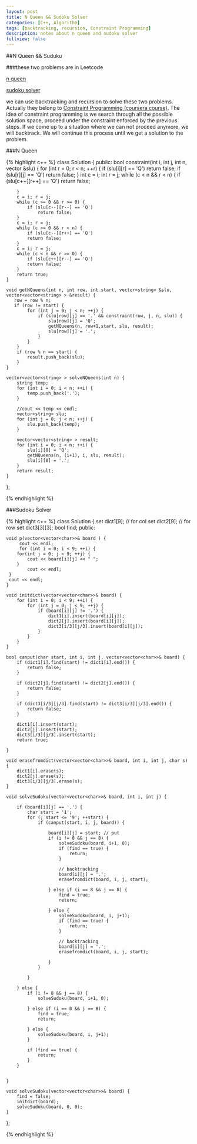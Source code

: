```yaml
---
layout: post
title: N Queen && Sudoku Solver
categories: [C++, Algorithm]
tags: [backtracking, recursion, Constraint Programming]
description: notes about n queen and sudoku solver
fullview: false
---
```


##N Queen && Suduku

###these two problems are in Leetcode

[n queen](https://leetcode.com/problems/n-queens/)

[sudoku solver](https://leetcode.com/problems/sudoku-solver/)

we can use backtracking and recursion to solve these two problems. Actually they belong to [Constraint Programming (coursera course)](https://class.coursera.org/optimization-001/lecture). The idea of constraint programming is we search through all the possible solution space, proceed under the constraint enforced by the previous steps. If we come up to a situation where we can not proceed anymore, we will backtrack. We will continue this process until we get a solution to the problem.

###N Queen

{% highlight c++ %}
class Solution {
public:
    bool constraint(int i, int j, int n, vector<string> &slu) {
        for (int r = 0; r < n; ++r) {
        	if (slu[i][r] == 'Q')
    	    return false;
    	if (slu[r][j] == 'Q')
    	    return false;
        }
        int c = i; int r = j;
        while (c < n && r < n) {
            if (slu[c++][r++] == 'Q')
    	    return false;
    	
        }
        c = i; r = j;
        while (c >= 0 && r >= 0) {
            if (slu[c--][r--] == 'Q') 
                return false;
        }
        c = i; r = j;
        while (c >= 0 && r < n) {
            if (slu[c--][r++] == 'Q') 
    	    return false;
        }
        c = i; r = j;
        while (c < n && r >= 0) {
            if (slu[c++][r--] == 'Q')
    	    return false;
        }
        return true;
    }

    void getNQueens(int n, int row, int start, vector<string> &slu, vector<vector<string> > &result) {
       row = row % n;
       if (row != start) {
            for (int j = 0; j < n; ++j) {
                if (slu[row][j] == '.' && constraint(row, j, n, slu)) {
                    slu[row][j] = 'Q';
                    getNQueens(n, row+1,start, slu, result);
    		        slu[row][j] = '.';
    	        }
    	    }
        }
        if (row % n == start) {
            result.push_back(slu);
        }
    }

    vector<vector<string> > solveNQueens(int n) {
        string temp;
        for (int i = 0; i < n; ++i) {
            temp.push_back('.');
        }

        //cout << temp << endl;
        vector<string> slu;
        for (int j = 0; j < n; ++j) {
    	    slu.push_back(temp);
        }
        
        vector<vector<string> > result;
        for (int i = 0; i < n; ++i) {
            slu[i][0] = 'Q';
            getNQueens(n, (i+1), i, slu, result);
    	    slu[i][0] = '.';
        }
        return result;
    }
    
};

{% endhighlight %}


###Sudoku Solver

{% highlight c++ %}
class Solution {
    set<char> dict1[9];  // for col
    set<char> dict2[9];   // for row
    set<char> dict3[3][3];
    bool find;
public:
 
    void p(vector<vector<char>>& board ) {
         cout << endl;
         for (int i = 0; i < 9; ++i) {
	    for(int j = 0; j < 9; ++j) {
	        cout << board[i][j] << " ";
	    }
            cout << endl;
	 } 
	 cout << endl;
    }

    void initdict(vector<vector<char>>& board) {
        for (int i = 0; i < 9; ++i) {
            for (int j = 0; j < 9; ++j) {
                if (board[i][j] != '.') {
                    dict1[i].insert(board[i][j]);
                    dict2[j].insert(board[i][j]);
                    dict3[i/3][j/3].insert(board[i][j]);
                }
            }
        }
    }

    bool canput(char start, int i, int j, vector<vector<char>>& board) {
        if (dict1[i].find(start) != dict1[i].end()) {
            return false;
        } 
        
        if (dict2[j].find(start) != dict2[j].end()) {
            return false;
        } 
        
        if (dict3[i/3][j/3].find(start) != dict3[i/3][j/3].end()) {
            return false;
        } 
        
        dict1[i].insert(start);
        dict2[j].insert(start);
        dict3[i/3][j/3].insert(start);
        return true;
        
    }

    void erasefromdict(vector<vector<char>>& board, int i, int j, char s) {
        dict1[i].erase(s);
        dict2[j].erase(s);
        dict3[i/3][j/3].erase(s);
    }

    void solveSudoku(vector<vector<char>>& board, int i, int j) {
	
        if (board[i][j] == '.') {
            char start = '1';
            for (; start <= '9'; ++start) {
                if (canput(start, i, j, board)) {
                
                    board[i][j] = start; // put
                    if (i != 8 && j == 8) {
                        solveSudoku(board, i+1, 0);
                        if (find == true) {
                            return;
                        }
                        
                        // backtracking
                        board[i][j] = '.';
                        erasefromdict(board, i, j, start);
                    
                    } else if (i == 8 && j == 8) {
                        find = true;
                        return;
            
                    } else {
                        solveSudoku(board, i, j+1);
                        if (find == true) {
                            return;
                        }
                        
                        // backtracking
                        board[i][j] = '.';
                        erasefromdict(board, i, j, start);
                    
                    }
                }
                
            }

        } else {
            if (i != 8 && j == 8) {
                solveSudoku(board, i+1, 0);

            } else if (i == 8 && j == 8) {
                find = true;
                return;

            } else {
                solveSudoku(board, i, j+1);
            }
            
            if (find == true) {
                return;
            }
        }
        
        
    }

    void solveSudoku(vector<vector<char>>& board) {
        find = false;
        initdict(board);
        solveSudoku(board, 0, 0);
    }
};

{% endhighlight %}

